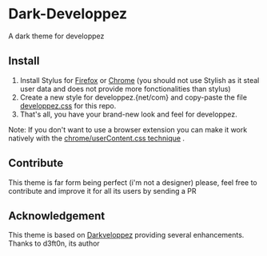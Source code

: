 # Dark-Developpez       
A dark theme for developpez  
## Install     
1. Install Stylus for [Firefox](https://addons.mozilla.org/fr/firefox/addon/styl-us/) or [Chrome](https://chrome.google.com/webstore/detail/stylus/clngdbkpkpeebahjckkjfobafhncgmne) (you should not use Stylish as it steal user data and does not provide more fonctionalities than stylus)                                                                                                                                                                           
2. Create a new style for developpez.{net/com} and copy-paste the file [developpez.css](https://raw.githubusercontent.com/emixam16/Dark-Developpez/master/developpez.css) for this repo.                                                                                                                                                                                                                                      
3. That's all, you have your brand-new look and feel for developpez.                                                                                                                                                                                                                                                                                                                                                                                                                                                                                                                                                                                              


Note: If you don't want to use a browser extension you can make it work natively with the [chrome/userContent.css technique](http://kb.mozillazine.org/index.php?title=UserContent.css&printable=yes) .
## Contribute
This theme is far form being perfect (i'm not a designer) please, feel free to contribute and improve it for all its users by sending a PR
## Acknowledgement
This theme is based on [Darkveloppez](https://userstyles.org/styles/115929/darkveloppez)  providing several enhancements. Thanks to d3ft0n, its author
